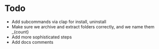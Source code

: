 # Todo

- Add subcommands via clap for install, uninstall
- Make sure we archive and extract folders correctly, and we name them _{count}
- Add more sophisticated steps
- Add docs comments 
